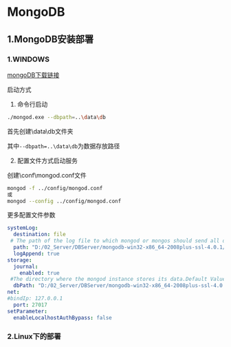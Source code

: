 # MongoDB

## 1.MongoDB安装部署

### 1.WINDOWS

[mongoDB下载链接](https://www.mongodb.com/try/download/community)

启动方式

1. 命令行启动

```bash
./mongod.exe --dbpath=..\data\db
```
首先创建\data\db文件夹

其中`--dbpath=..\data\db`为数据存放路径

2. 配置文件方式启动服务

创建\conf\mongod.conf文件

```bash
mongod -f ../config/mongod.conf
或
mongod --config ../config/mongod.conf
```

更多配置文件参数

```yaml
systemLog:
  destination: file
 # The path of the log file to which mongod or mongos should send all diagnostic logging information
  path: "D:/02_Server/DBServer/mongodb-win32-x86_64-2008plus-ssl-4.0.1/log/mongod.log"
  logAppend: true
storage:
  journal:
    enabled: true
 #The directory where the mongod instance stores its data.Default Value is "/data/db".
  dbPath: "D:/02_Server/DBServer/mongodb-win32-x86_64-2008plus-ssl-4.0.1/data"
net:
#bindIp: 127.0.0.1
  port: 27017
setParameter:
  enableLocalhostAuthBypass: false

```

### 2.Linux下的部署





